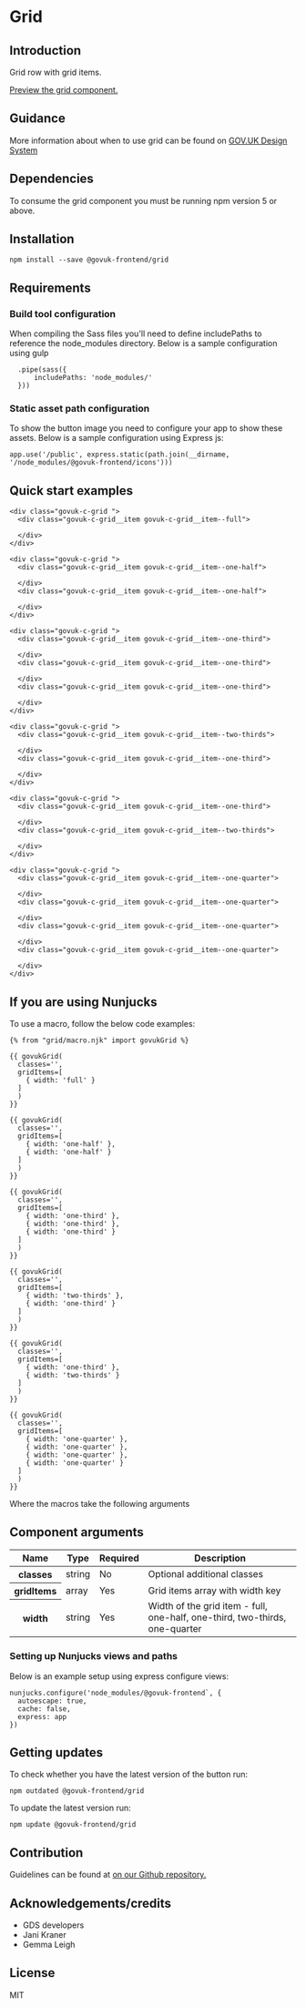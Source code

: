 # Grid

## Introduction

Grid row with grid items.

[Preview the grid component.](http://govuk-frontend-review.herokuapp.com/components/grid/preview)

## Guidance

More information about when to use grid can be found on [GOV.UK Design System](http://www.linktodesignsystem.com/grid "Link to read guidance on the use of grid on Gov.uk Design system website")

## Dependencies

To consume the grid component you must be running npm version 5 or above.

## Installation

    npm install --save @govuk-frontend/grid

## Requirements

### Build tool configuration

When compiling the Sass files you'll need to define includePaths to reference the node_modules directory. Below is a sample configuration using gulp

      .pipe(sass({
          includePaths: 'node_modules/'
      }))

### Static asset path configuration

To show the button image you need to configure your app to show these assets. Below is a sample configuration using Express js:

    app.use('/public', express.static(path.join(__dirname, '/node_modules/@govuk-frontend/icons')))

## Quick start examples

    <div class="govuk-c-grid ">
      <div class="govuk-c-grid__item govuk-c-grid__item--full">

      </div>
    </div>

    <div class="govuk-c-grid ">
      <div class="govuk-c-grid__item govuk-c-grid__item--one-half">

      </div>
      <div class="govuk-c-grid__item govuk-c-grid__item--one-half">

      </div>
    </div>

    <div class="govuk-c-grid ">
      <div class="govuk-c-grid__item govuk-c-grid__item--one-third">

      </div>
      <div class="govuk-c-grid__item govuk-c-grid__item--one-third">

      </div>
      <div class="govuk-c-grid__item govuk-c-grid__item--one-third">

      </div>
    </div>

    <div class="govuk-c-grid ">
      <div class="govuk-c-grid__item govuk-c-grid__item--two-thirds">

      </div>
      <div class="govuk-c-grid__item govuk-c-grid__item--one-third">

      </div>
    </div>

    <div class="govuk-c-grid ">
      <div class="govuk-c-grid__item govuk-c-grid__item--one-third">

      </div>
      <div class="govuk-c-grid__item govuk-c-grid__item--two-thirds">

      </div>
    </div>

    <div class="govuk-c-grid ">
      <div class="govuk-c-grid__item govuk-c-grid__item--one-quarter">

      </div>
      <div class="govuk-c-grid__item govuk-c-grid__item--one-quarter">

      </div>
      <div class="govuk-c-grid__item govuk-c-grid__item--one-quarter">

      </div>
      <div class="govuk-c-grid__item govuk-c-grid__item--one-quarter">

      </div>
    </div>

## If you are using Nunjucks

To use a macro, follow the below code examples:

    {% from "grid/macro.njk" import govukGrid %}

    {{ govukGrid(
      classes='',
      gridItems=[
        { width: 'full' }
      ]
      )
    }}

    {{ govukGrid(
      classes='',
      gridItems=[
        { width: 'one-half' },
        { width: 'one-half' }
      ]
      )
    }}

    {{ govukGrid(
      classes='',
      gridItems=[
        { width: 'one-third' },
        { width: 'one-third' },
        { width: 'one-third' }
      ]
      )
    }}

    {{ govukGrid(
      classes='',
      gridItems=[
        { width: 'two-thirds' },
        { width: 'one-third' }
      ]
      )
    }}

    {{ govukGrid(
      classes='',
      gridItems=[
        { width: 'one-third' },
        { width: 'two-thirds' }
      ]
      )
    }}

    {{ govukGrid(
      classes='',
      gridItems=[
        { width: 'one-quarter' },
        { width: 'one-quarter' },
        { width: 'one-quarter' },
        { width: 'one-quarter' }
      ]
      )
    }}

Where the macros take the following arguments

## Component arguments

<div>

<table class="govuk-c-table ">

<thead class="govuk-c-table__head">

<tr class="govuk-c-table__row">

<th class="govuk-c-table__header " scope="col">Name</th>

<th class="govuk-c-table__header " scope="col">Type</th>

<th class="govuk-c-table__header " scope="col">Required</th>

<th class="govuk-c-table__header " scope="col">Description</th>

</tr>

</thead>

<tbody class="govuk-c-table__body">

<tr class="govuk-c-table__row">

<th class="govuk-c-table__header" scope="row">classes</th>

<td class="govuk-c-table__cell ">string</td>

<td class="govuk-c-table__cell ">No</td>

<td class="govuk-c-table__cell ">Optional additional classes</td>

</tr>

<tr class="govuk-c-table__row">

<th class="govuk-c-table__header" scope="row">gridItems</th>

<td class="govuk-c-table__cell ">array</td>

<td class="govuk-c-table__cell ">Yes</td>

<td class="govuk-c-table__cell ">Grid items array with width key</td>

</tr>

<tr class="govuk-c-table__row">

<th class="govuk-c-table__header" scope="row">width</th>

<td class="govuk-c-table__cell ">string</td>

<td class="govuk-c-table__cell ">Yes</td>

<td class="govuk-c-table__cell ">Width of the grid item - full, one-half, one-third, two-thirds, one-quarter</td>

</tr>

</tbody>

</table>

</div>

### Setting up Nunjucks views and paths

Below is an example setup using express configure views:

    nunjucks.configure('node_modules/@govuk-frontend`, {
      autoescape: true,
      cache: false,
      express: app
    })

## Getting updates

To check whether you have the latest version of the button run:

    npm outdated @govuk-frontend/grid

To update the latest version run:

    npm update @govuk-frontend/grid

## Contribution

Guidelines can be found at [on our Github repository.](https://github.com/alphagov/govuk-frontend/blob/master/CONTRIBUTING.md "link to contributing guidelines on our github repository")

## Acknowledgements/credits

*   GDS developers
*   Jani Kraner
*   Gemma Leigh

## License

MIT